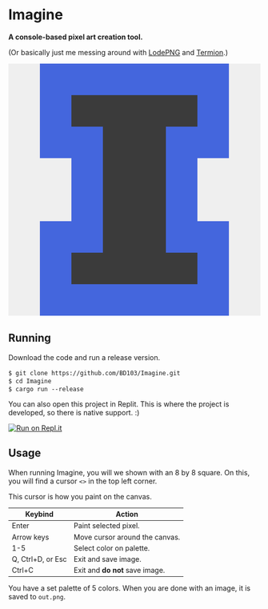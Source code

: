 # Imagine

**A console-based pixel art creation tool.**

(Or basically just me messing around with [LodePNG](https://lib.rs/crates/lodepng) and [Termion](https://lib.rs/crates/termion).)

![Imagine Logo](https://raw.githubusercontent.com/BD103/Imagine/main/examples/logo-scaled.png)

## Running

Download the code and run a release version.

```shell
$ git clone https://github.com/BD103/Imagine.git
$ cd Imagine
$ cargo run --release
```

You can also open this project in Replit. This is where the project is developed, so there is native support. :)

[![Run on Repl.it](https://replit.com/badge/github/BD103/Imagine)](https://repl.it/github/BD103/Imagine)

## Usage

When running Imagine, you will we shown with an 8 by 8 square. On this, you will find a cursor `<>` in the top left corner.

This cursor is how you paint on the canvas.

|Keybind|Action|
|-|-|
|Enter|Paint selected pixel.|
|Arrow keys|Move cursor around the canvas.|
|1-5|Select color on palette.|
|Q, Ctrl+D, or Esc|Exit and save image.|
|Ctrl+C|Exit and **do not** save image.|

You have a set palette of 5 colors. When you are done with an image, it is saved to `out.png`.
